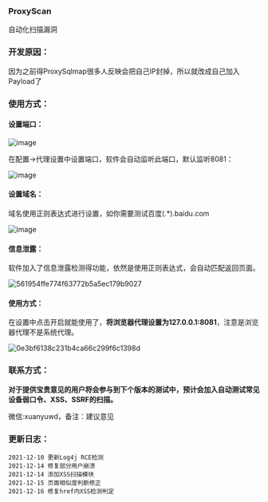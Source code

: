 ### ProxyScan

自动化扫描漏洞

### 开发原因：

因为之前得ProxySqlmap很多人反映会把自己IP封掉，所以就改成自己加入Payload了

### 使用方式：

#### 设置端口：

![image](https://user-images.githubusercontent.com/36424999/144794420-a4e0ef47-40d4-4bf3-9769-5fd09d3ee748.png)

在配置->代理设置中设置端口，软件会自动监听此端口，默认监听8081：

![image](https://user-images.githubusercontent.com/36424999/144794485-b8405743-36b6-4d9c-92d5-ae6aa903e42b.png)

#### 设置域名：

域名使用正则表达式进行设置，如你需要测试百度(.*).baidu.com

![image](https://user-images.githubusercontent.com/36424999/144794654-fde8172f-fa47-49ba-99be-b0f42297527f.png)

#### 信息泄露：

软件加入了信息泄露检测得功能，依然是使用正则表达式，会自动匹配返回页面。

![561954ffe774f63772b5a5ec179b9027](https://user-images.githubusercontent.com/36424999/144794798-c1373c36-85d2-477f-ba5e-9877d6d07b12.png)

#### 使用方式：

在设置中点击开启就能使用了，**将浏览器代理设置为127.0.0.1:8081**，注意是浏览器代理不是系统代理。

![0e3bf6138c231b4ca66c299f6c1398d](https://user-images.githubusercontent.com/36424999/144794971-2f5c426b-ab1b-4463-93ac-e5bfdd6c6380.jpg)

### 联系方式：

**对于提供宝贵意见的用户将会参与到下个版本的测试中，预计会加入自动测试常见设备弱口令、XSS、SSRF的扫描。**

微信:xuanyuwd，备注：建议意见

### 更新日志：

```
2021-12-10 更新Log4j RCE检测
2021-12-14 修复部分用户崩溃
2021-12-14 添加XSS扫描模块
2021-12-15 页面相似度判断修正
2021-12-16 修复href内XSS检测判定
```
